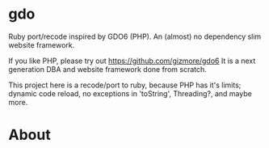 # gdo
Ruby port/recode inspired by GDO6 (PHP). An (almost) no dependency slim website framework.


If you like PHP, please try out https://github.com/gizmore/gdo6
It is a next generation DBA and website framework done from scratch.

This project here is a recode/port to ruby, because PHP has it's limits; dynamic code reload, no exceptions in 'toString', Threading?, and maybe more.

# About
